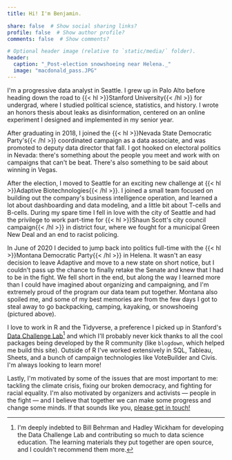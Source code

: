 ```yaml
---
title: Hi! I'm Benjamin.

share: false  # Show social sharing links?
profile: false  # Show author profile?
comments: false  # Show comments?

# Optional header image (relative to `static/media/` folder).
header:
  caption: "_Post-election snowshoeing near Helena._"
  image: "macdonald_pass.JPG"
---
```


I'm a progressive data analyst in Seattle. I grew up in Palo Alto before heading down the road to {{< hl >}}Stanford University{{< /hl >}} for undergrad, where I studied political science, statistics, and history. I wrote an honors thesis about leaks as disinformation, centered on an online experiment I designed and implemented in my senior year. 

After graduating in 2018, I joined the {{< hl >}}Nevada State Democratic Party's{{< /hl >}} coordinated campaign as a data associate, and was promoted to deputy data director that fall. I got hooked on electoral politics in Nevada: there's something about the people you meet and work with on campaigns that can't be beat. There's also something to be said about winning in Vegas.

After the election, I moved to Seattle for an exciting new challenge at {{< hl >}}Adaptive Biotechnologies{{< /hl >}}. I joined a small team focused on building out the company's business intelligence operation, and learned a lot about dashboarding and data modeling, and a little bit about T-cells and B-cells. During my spare time I fell in love with the city of Seattle and had the privilege to work part-time for {{< hl >}}Shaun Scott's city council campaign{{< /hl >}} in district four, where we fought for a municipal Green New Deal and an end to racist policing. 

In June of 2020 I decided to jump back into politics full-time with the {{< hl >}}Montana Democratic Party{{< /hl >}} in Helena. It wasn't an easy decision to leave Adaptive and move to a new state on short notice, but I couldn't pass up the chance to finally retake the Senate and knew that I had to be in the fight. We fell short in the end, but along the way I learned more than I could have imagined about organizing and campaigning, and I'm extremely proud of the program our data team put together. Montana also spoiled me, and some of my best memories are from the few days I got to steal away to go backpacking, camping, kayaking, or snowshoeing (pictured above). 

I love to work in R and the Tidyverse, a preference I picked up in Stanford's [Data Challenge Lab](https://dcl-docs.stanford.edu/home/)[^1] and which I'll probably never kick thanks to all the cool packages being developed by the R community (like `blogdown`, which helped me build this site). Outside of R I've worked extensively in SQL, Tableau, Sheets, and a bunch of campaign technologies like VoteBuilder and Civis. I'm always looking to learn more! 

Lastly, I'm motivated by some of the issues that are most important to me: tackling the climate crisis, fixing our broken democracy, and fighting for racial equality. I'm also motivated by organizers and activists — people in the fight — and I believe that together we can make some progress and change some minds. If that sounds like you, [please get in touch!](mailto:bsorensen96@gmail.com)


[^1]: I'm deeply indebted to Bill Behrman and Hadley Wickham for developing the Data Challenge Lab and contributing so much to data science education. The learning materials they put together are open source, and I couldn't recommend them more.
